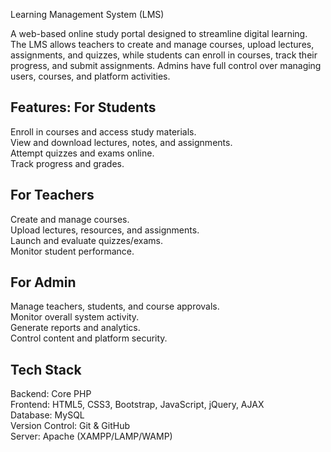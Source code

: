 Learning Management System (LMS)

A web-based online study portal designed to streamline digital learning. The LMS allows teachers to create and manage courses, upload lectures, assignments, and quizzes, while students can enroll in courses, track their progress, and submit assignments. Admins have full control over managing users, courses, and platform activities.

Features:
For Students
-----
Enroll in courses and access study materials.<br>
View and download lectures, notes, and assignments.<br>
Attempt quizzes and exams online.<br>
Track progress and grades.<br>

For Teachers
-----
Create and manage courses.<br>
Upload lectures, resources, and assignments.<br>
Launch and evaluate quizzes/exams.<br>
Monitor student performance.<br>

For Admin
-----
Manage teachers, students, and course approvals.<br>
Monitor overall system activity.<br>
Generate reports and analytics.<br>
Control content and platform security.<br>

Tech Stack
-----
Backend: Core PHP<br>
Frontend: HTML5, CSS3, Bootstrap, JavaScript, jQuery, AJAX<br>
Database: MySQL<br>
Version Control: Git & GitHub<br>
Server: Apache (XAMPP/LAMP/WAMP)
